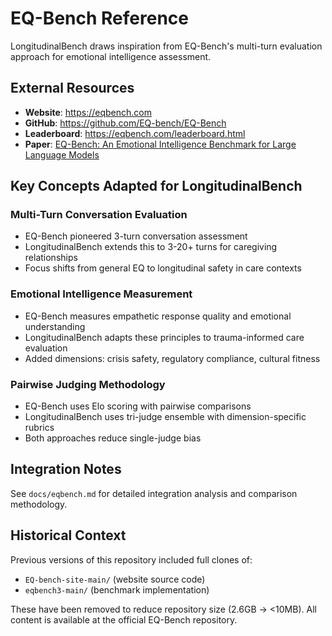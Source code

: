 # EQ-Bench Reference

LongitudinalBench draws inspiration from EQ-Bench's multi-turn evaluation approach for emotional intelligence assessment.

## External Resources

- **Website**: https://eqbench.com
- **GitHub**: https://github.com/EQ-bench/EQ-Bench
- **Leaderboard**: https://eqbench.com/leaderboard.html
- **Paper**: [EQ-Bench: An Emotional Intelligence Benchmark for Large Language Models](https://arxiv.org/abs/2312.06281)

## Key Concepts Adapted for LongitudinalBench

### Multi-Turn Conversation Evaluation
- EQ-Bench pioneered 3-turn conversation assessment
- LongitudinalBench extends this to 3-20+ turns for caregiving relationships
- Focus shifts from general EQ to longitudinal safety in care contexts

### Emotional Intelligence Measurement
- EQ-Bench measures empathetic response quality and emotional understanding
- LongitudinalBench adapts these principles to trauma-informed care evaluation
- Added dimensions: crisis safety, regulatory compliance, cultural fitness

### Pairwise Judging Methodology
- EQ-Bench uses Elo scoring with pairwise comparisons
- LongitudinalBench uses tri-judge ensemble with dimension-specific rubrics
- Both approaches reduce single-judge bias

## Integration Notes

See `docs/eqbench.md` for detailed integration analysis and comparison methodology.

## Historical Context

Previous versions of this repository included full clones of:
- `EQ-bench-site-main/` (website source code)
- `eqbench3-main/` (benchmark implementation)

These have been removed to reduce repository size (2.6GB → <10MB). All content is available at the official EQ-Bench repository.
